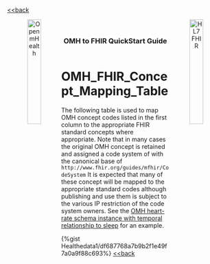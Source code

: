 [<<back](../README.md)
<!---
tags: omh2fhir
title: wide-template
--->

<!-- icons -->
<header>
<a href="https://www.openmhealth.org/">
<img style="float: left" width="25%" height="25%" src="https://www.openmhealth.org/wp-content/themes/openmhealth2015/dist/images/logo@2x.png" alt="Open mHealth">
</a>


<a href="http://hl7.org/fhir">
<img style="float: right" width="25%" height="25%" src="http://build.fhir.org/assets/images/fhir-logo-www.png" alt="HL7 FHIR">
</a>

<br />

<h3 class="logoHeader" style="text-align: center">OMH to FHIR QuickStart Guide</h3>
</header>


<!-- wide style: to accomodate tables -->



# OMH_FHIR_Concept_Mapping_Table

The following table is used to map OMH concept codes listed in the first column to the appropriate FHIR standard concepts where appropriate. Note that in many cases the original OMH concept is retained and assigned a code system of with the canonical base of `http://www.fhir.org/guides/mfhir/CodeSystem` It is expected that many of these concept will be mapped to the appropriate standard codes although publishing and use them is subject to the various IP restriction of the code system owners. See the [OMH heart-rate schema instance with temporal relationship to sleep](/STDbEoSfRUuFYHQI6av3Iw#OMH-heart-rate-schema-instance-with-temporal-relationship-to-sleep) for an example.

{%gist Healthedata1/df687768a7b9b2f1e49f7a0a9f88c693%}
[<<back](../README.md)